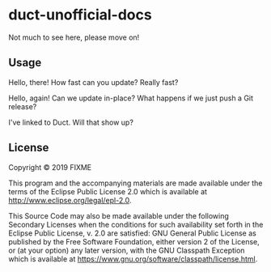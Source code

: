 # duct-unofficial-docs

Not much to see here, please move on!

## Usage

Hello, there! How fast can you update? Really fast?

Hello, again! Can we update in-place? What happens if we just push a Git
release?

I've linked to Duct. Will that show up?

## License

Copyright © 2019 FIXME

This program and the accompanying materials are made available under the
terms of the Eclipse Public License 2.0 which is available at
http://www.eclipse.org/legal/epl-2.0.

This Source Code may also be made available under the following Secondary
Licenses when the conditions for such availability set forth in the Eclipse
Public License, v. 2.0 are satisfied: GNU General Public License as published by
the Free Software Foundation, either version 2 of the License, or (at your
option) any later version, with the GNU Classpath Exception which is available
at https://www.gnu.org/software/classpath/license.html.
